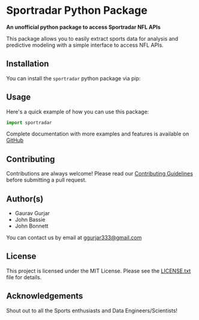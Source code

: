 # Sportradar Python Package

**An unofficial python package to access Sportradar NFL APIs**

This package allows you to easily extract sports data for analysis and predictive modeling with a simple interface to access NFL APIs.

## Installation

You can install the `sportradar` python package via pip:

## Usage

Here's a quick example of how you can use this package:
```python
import sportradar
```
Complete documentation with more examples and features is available on [GitHub](https://www.github.com/ggurjar333/sportradar-unofficial)

## Contributing

Contributions are always welcome! Please read our [Contributing Guidelines](CONTRIBUTING.md) before submitting a pull request.

## Author(s)

- Gaurav Gurjar
- John Bassie
- John Bonnett

You can contact us by email at ggurjar333@gmail.com

## License

This project is licensed under the MIT License. Please see the [LICENSE.txt](LICENSE.txt) file for details.

## Acknowledgements

Shout out to all the Sports enthusiasts and Data Engineers/Scientists!